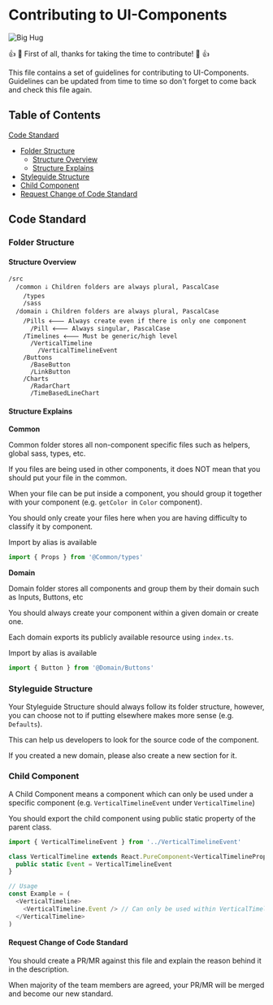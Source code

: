 # Contributing to UI-Components

![Big Hug](https://imgur.com/WV8Hlbe.gif)

:+1: :tada: First of all, thanks for taking the time to contribute! :tada: :+1:

This file contains a set of guidelines for contributing to UI-Components. Guidelines can be updated from time to time so don't forget to come back and check this file again.

## Table of Contents

[Code Standard](#code-standard)
  * [Folder Structure](#folder-structure)
      * [Structure Overview](#structure-overview)
      * [Structure Explains](#structure-explains)
  * [Styleguide Structure](#styleguide-structure)
  * [Child Component](#child-component)
  * [Request Change of Code Standard](#request-change-of-code-standard)

## Code Standard

### Folder Structure

#### Structure Overview

```
/src
  /common 🡓 Children folders are always plural, PascalCase
    /types
    /sass
  /domain 🡓 Children folders are always plural, PascalCase
    /Pills 🡐 Always create even if there is only one component
      /Pill 🡐 Always singular, PascalCase
    /Timelines 🡐 Must be generic/high level
      /VerticalTimeline
        /VerticalTimelineEvent
    /Buttons
      /BaseButton
      /LinkButton
    /Charts
      /RadarChart
      /TimeBasedLineChart
```

#### Structure Explains

**Common**

Common folder stores all non-component specific files such as helpers, global sass, types, etc.

If you files are being used in other components,
it does NOT mean that you should put your file in the common.

When your file can be put inside a component,
you should group it together with your component (e.g. `getColor `in `Color` component).

You should only create your files here when you are having difficulty to classify it by component.

Import by alias is available

```typescript
import { Props } from '@Common/types'
```

**Domain**

Domain folder stores all components and group them by their domain such as Inputs, Buttons, etc

You should always create your component within a given domain or create one.

Each domain exports its publicly available resource using `index.ts`.

Import by alias is available

```typescript
import { Button } from '@Domain/Buttons'
```

### Styleguide Structure

Your Styleguide Structure should always follow its folder structure,
however, you can choose not to if putting elsewhere makes more sense (e.g. `Defaults`).

This can help us developers to look for the source code of the component.

If you created a new domain, please also create a new section for it.

### Child Component

A Child Component means a component which can only be used under
a specific component (e.g. `VerticalTimelineEvent` under `VerticalTimeline`)

You should export the child component using public static property
of the parent class.

```typescript
import { VerticalTimelineEvent } from '../VerticalTimelineEvent'

class VerticalTimeline extends React.PureComponent<VerticalTimelineProps> {
  public static Event = VerticalTimelineEvent
}

// Usage
const Example = (
  <VerticalTimeline>
    <VerticalTimeline.Event /> // Can only be used within VerticalTimeline
  </VerticalTimeline>
)
```

#### Request Change of Code Standard

You should create a PR/MR against this file
and explain the reason behind it in the description.

When majority of the team members are agreed,
your PR/MR will be merged and become our new standard.
